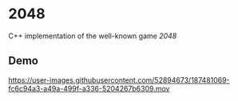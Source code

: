 # 2048
C++ implementation of the well-known game *2048*

## Demo
https://user-images.githubusercontent.com/52894673/187481069-fc6c94a3-a49a-499f-a336-5204267b6309.mov
